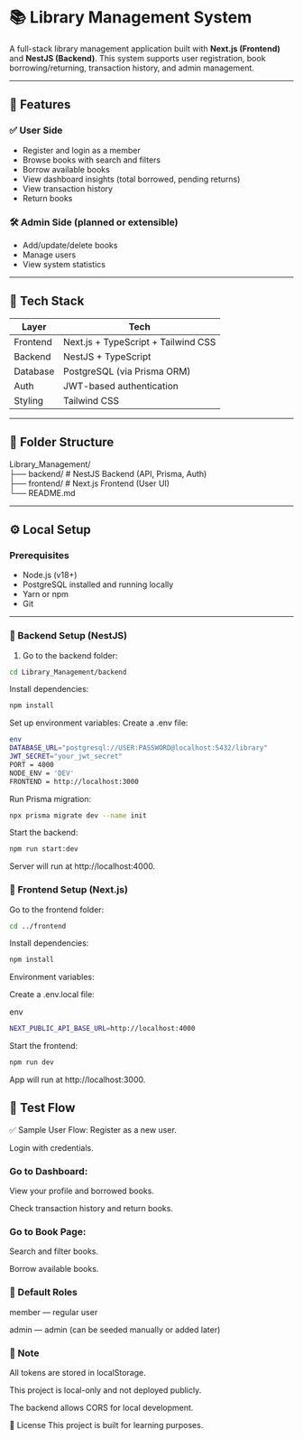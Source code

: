 # 📚 Library Management System

A full-stack library management application built with **Next.js (Frontend)** and **NestJS (Backend)**. This system supports user registration, book borrowing/returning, transaction history, and admin management.

---

## 🚀 Features

### ✅ User Side
- Register and login as a member
- Browse books with search and filters
- Borrow available books
- View dashboard insights (total borrowed, pending returns)
- View transaction history
- Return books

### 🛠️ Admin Side (planned or extensible)
- Add/update/delete books
- Manage users
- View system statistics

---

## 🧰 Tech Stack

| Layer      | Tech               |
|------------|--------------------|
| Frontend   | Next.js + TypeScript + Tailwind CSS |
| Backend    | NestJS + TypeScript |
| Database   | PostgreSQL (via Prisma ORM) |
| Auth       | JWT-based authentication |
| Styling    | Tailwind CSS |

---

## 📁 Folder Structure

Library_Management/</br>
├── backend/ # NestJS Backend (API, Prisma, Auth)</br>
├── frontend/ # Next.js Frontend (User UI)</br>
└── README.md

---

## ⚙️ Local Setup

### Prerequisites
- Node.js (v18+)
- PostgreSQL installed and running locally
- Yarn or npm
- Git

---

### 🔧 Backend Setup (NestJS)

1. Go to the backend folder:

```bash
cd Library_Management/backend
```
Install dependencies:

```bash
npm install
```
Set up environment variables:
Create a .env file:
```sh 
env
DATABASE_URL="postgresql://USER:PASSWORD@localhost:5432/library"
JWT_SECRET="your_jwt_secret"
PORT = 4000
NODE_ENV = 'DEV'
FRONTEND = http://localhost:3000
```
Run Prisma migration:

```bash
npx prisma migrate dev --name init
```
Start the backend:

```bash
npm run start:dev
```
Server will run at http://localhost:4000.

### 🎨 Frontend Setup (Next.js)
Go to the frontend folder:

```bash
cd ../frontend
```
Install dependencies:

```bash
npm install
```
Environment variables:

Create a .env.local file:

env
```sh
NEXT_PUBLIC_API_BASE_URL=http://localhost:4000
```

Start the frontend:

```bash
npm run dev
```

App will run at http://localhost:3000.

## 🧪 Test Flow
✅ Sample User Flow:
Register as a new user.

Login with credentials.

### Go to Dashboard:

View your profile and borrowed books.

Check transaction history and return books.

### Go to Book Page:

Search and filter books.

Borrow available books.

### 🔐 Default Roles
member — regular user

admin — admin (can be seeded manually or added later)

### 📌 Note
All tokens are stored in localStorage.

This project is local-only and not deployed publicly.

The backend allows CORS for local development.

📃 License
This project is built for learning purposes.
